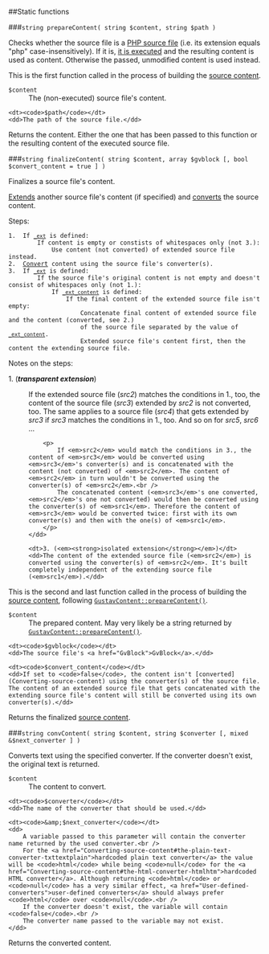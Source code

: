 ##Static functions

###`string prepareContent( string $content, string $path )`

Checks whether the source file is a [PHP source file](PHP-source-files) (i.e. its extension equals "php" case-insensitively). If it is, [it is executed](Reading-source-content) and the resulting content is used as content. Otherwise the passed, unmodified content is used instead.

This is the first function called in the process of building the [source content](Source-content).
     
<dl>
    <dt><code>$content</code></dt>
    <dd>The (non-executed) source file's content.</dd>
    
    <dt><code>$path</code></dt>
    <dd>The path of the source file.</dd>
</dl>

Returns the content. Either the one that has been passed to this function or the resulting content of the executed source file.

###`string finalizeContent( string $content, array $gvblock [, bool $convert_content = true ] )`

Finalizes a source file's content.

[Extends](Extending-source-content) another source file's content (if specified) and [converts](Converting-source-content) the source content.

Steps:

<pre><code>1.  If <a href="Gustav-core-options#_ext"><code>_ext</code></a> is defined:
        If content is empty or constists of whitespaces only (not 3.):
            Use content (not converted) of extended source file instead.
2.  <a href="Converting-source-content">Convert</a> content using the source file's converter(s).
3.  If <a href="Gustav-core-options#_ext"><code>_ext</code></a> is defined:
        If the source file's original content is not empty and doesn't consist of whitespaces only (not 1.):
            If <a href="Gustav-core-options#_ext_content"><code>_ext_content</code></a> is defined:
                If the final content of the extended source file isn't empty:
                    Concatenate final content of extended source file and the content (converted, see 2.)
                    of the source file separated by the value of <a href="Gustav-core-options#_ext_content"><code>_ext_content</code></a>.
                    Extended source file's content first, then the content the extending source file.</code></pre>

Notes on the steps:

<dl>
    <dt>1. (<em><strong>transparent extension</strong></em>)</dt>
    <dd>
        <p>If the extended source file (<em>src2</em>) matches the conditions in 1., too, the content of the source file (<em>src3</em>) extended by <em>src2</em> is not converted, too. The same applies to a source file (<em>src4</em>) that gets extended by <em>src3</em> if <em>src3</em> matches the conditions in 1., too. And so on for <em>src5</em>, <em>src6</em> ...</p>
    
        <p>
            If <em>src2</em> would match the conditions in 3., the content of <em>src3</em> would be converted using <em>src3</em>'s converter(s) and is concatenated with the content (not converted) of <em>src2</em>. The content of <em>src2</em> in turn wouldn't be converted using the converter(s) of <em>src2</em>.<br />
            The concatenated content (<em>src3</em>'s one converted, <em>src2</em>'s one not converted) would then be converted using the converter(s) of <em>src1</em>. Therefore the content of <em>src3</em> would be converted twice: first with its own converter(s) and then with the one(s) of <em>src1</em>.
        </p>
    </dd>
    
    <dt>3. (<em><strong>isolated extension</strong></em>)</dt>
    <dd>The content of the extended source file (<em>src2</em>) is converted using the converter(s) of <em>src2</em>. It's built completely independent of the extending source file (<em>src1</em>).</dd>
</dl>

This is the second and last function called in the process of building the [source content](Source-content), following [`GustavContent::prepareContent()`](#string-preparecontent-string-content-string-path-).

<dl>
    <dt><code>$content</code></dt>
    <dd>The prepared content. May very likely be a string returned by <a href="#string-preparecontent-string-content-string-path-"><code>GustavContent::prepareContent()</code></a>.</dd>
    
    <dt><code>$gvblock</code></dt>
    <dd>The source file's <a href="GvBlock">GvBlock</a>.</dd>
    
    <dt><code>$convert_content</code></dt>
    <dd>If set to <code>false</code>, the content isn't [converted](Converting-source-content) using the converter(s) of the source file. The content of an extended source file that gets concatenated with the extending source file's content will still be converted using its own converter(s).</dd>
</dl>

Returns the finalized [source content](Source-content).

###`string convContent( string $content, string $converter [, mixed &$next_converter ] )`

Converts text using the specified converter. If the converter doesn't exist, the original text is returned.

<dl>
    <dt><code>$content</code></dt>
    <dd>The content to convert.</dd>
    
    <dt><code>$converter</code></dt>
    <dd>The name of the converter that should be used.</dd>
    
    <dt><code>&amp;$next_converter</code></dt>
    <dd>
        A variable passed to this parameter will contain the converter name returned by the used converter.<br />
        For the <a href="Converting-source-content#the-plain-text-converter-txttextplain">hardcoded plain text converter</a> the value will be <code>html</code> while being <code>null</code> for the <a href="Converting-source-content#the-html-converter-htmlhtm">hardcoded HTML converter</a>. Although returning <code>html</code> or <code>null</code> has a very similar effect, <a href="User-defined-converters">user-defined converters</a> should always prefer <code>html</code> over <code>null</code>.<br />
        If the converter doesn't exist, the variable will contain <code>false</code>.<br />
        The converter name passed to the variable may not exist.
    </dd>
</dl>
     
Returns the converted content.
